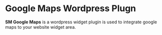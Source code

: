 # Google Maps Wordpress Plugn
**SM Google Maps** is a wordpress widget plugin is used to integrate google maps to your website widget area.
